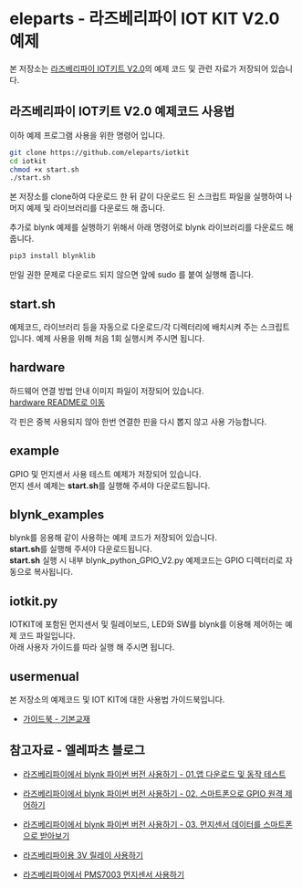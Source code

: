 # eleparts - 라즈베리파이 IOT KIT V2.0 예제  
  
본 저장소는 [라즈베리파이 IOT키트 V2.0](https://www.eleparts.co.kr/EPXMVGDB)의 예제 코드 및 관련 자료가 저장되어 있습니다.  
  
## 라즈베리파이 IOT키트 V2.0 예제코드 사용법
  
이하 예제 프로그램 사용을 위한 명령어 입니다.  

```bash
git clone https://github.com/eleparts/iotkit  
cd iotkit  
chmod +x start.sh  
./start.sh  
```
  
본 저장소를 clone하여 다운로드 한 뒤 같이 다운로드 된 스크립트 파일을 실행하여 나머지 예제 및 라이브러리를 다운로드 해 줍니다.

추가로 blynk 예제를 실행하기 위해서 아래 명령어로 blynk 라이브러리를 다운로드 해 줍니다.
```bash
pip3 install blynklib  
```

만일 권한 문제로 다운로드 되지 않으면 앞에 sudo 를 붙여 실행해 줍니다.
  
## start.sh  
  
예제코드, 라이브러리 등을 자동으로 다운로드/각 디렉터리에 배치시켜 주는 스크립트 입니다.
예제 사용을 위해 처음 1회 실행시켜 주시면 됩니다.  
  
## hardware  
  
하드웨어 연결 방법 안내 이미지 파일이 저장되어 있습니다.  
[hardware README로 이동](https://github.com/eleparts/iotkit/tree/master/hardware)  
  
각 핀은 중복 사용되지 않아 한번 연결한 핀을 다시 뽑지 않고 사용 가능합니다.  
  
## example  
  
GPIO 및 먼지센서 사용 테스트 예제가 저장되어 있습니다.  
먼지 센서 예제는 **start.sh**를 실행해 주셔야 다운로드됩니다.  
  
## blynk_examples
  
blynk를 응용해 같이 사용하는 예제 코드가 저장되어 있습니다.  
**start.sh**를 실행해 주셔야 다운로드됩니다.  
**start.sh** 실행 시 내부 blynk_python_GPIO_V2.py 예제코드는 GPIO 디렉터리로 자동으로 복사됩니다.  
  
## iotkit.py
  
IOTKIT에 포함된 먼지센서 및 릴레이보드, LED와 SW를 blynk를 이용해 제어하는 예제 코드 파일입니다.  
아래 사용자 가이드를 따라 실행 해 주시면 됩니다.  
  
## usermenual  
  
본 저장소의 예제코드 및 IOT KIT에 대한 사용법 가이드북입니다.  
- [가이드북 - 기본교재](https://www.eleparts.co.kr/data/_gextends/good-pdf/201908/good-pdf-7705965-2.pdf)  

## 참고자료 - 엘레파츠 블로그
  
- [라즈베리파이에서 blynk 파이썬 버전 사용하기 - 01.앱 다운로드 및 동작 테스트](https://blog.naver.com/elepartsblog/221590120617)  
  
- [라즈베리파이에서 blynk 파이썬 버전 사용하기 - 02. 스마트폰으로 GPIO 원격 제어하기](https://blog.naver.com/elepartsblog/221592159830)  
  
- [라즈베리파이에서 blynk 파이썬 버전 사용하기 - 03. 먼지센서 데이터를 스마트폰으로 받아보기](https://blog.naver.com/elepartsblog/221594252948)  
  
- [라즈베리파이용 3V 릴레이 사용하기](https://blog.naver.com/elepartsblog/221358322401)  
  
- [라즈베리파이에서 PMS7003 먼지센서 사용하기](https://blog.naver.com/elepartsblog/221347040698)  
  
